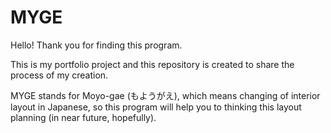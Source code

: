 # MYGE
Hello! Thank you for finding this program.

This is my portfolio project and this repository is created to share the process of my creation.

MYGE stands for Moyo-gae (もようがえ), which means changing of interior layout in Japanese, so this program will help you to thinking this layout planning (in near future, hopefully).
